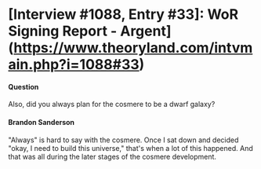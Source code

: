 # [Interview #1088, Entry #33]: WoR Signing Report - Argent](https://www.theoryland.com/intvmain.php?i=1088#33)

#### Question

Also, did you always plan for the cosmere to be a dwarf galaxy?

#### Brandon Sanderson

"Always" is hard to say with the cosmere. Once I sat down and decided "okay, I need to build this universe," that's when a lot of this happened. And that was all during the later stages of the cosmere development.

